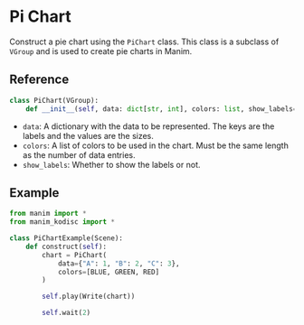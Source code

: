 # Pi Chart

Construct a pie chart using the `PiChart` class. This class is a subclass of `VGroup` and is used to create pie charts in Manim.

## Reference

```python
class PiChart(VGroup):
    def __init__(self, data: dict[str, int], colors: list, show_labels=True, **kwargs)
```

- `data`: A dictionary with the data to be represented. The keys are the labels and the values are the sizes.
- `colors`: A list of colors to be used in the chart. Must be the same length as the number of data entries.
- `show_labels`: Whether to show the labels or not.

## Example

```python
from manim import *
from manim_kodisc import *

class PiChartExample(Scene):
    def construct(self):
        chart = PiChart(
            data={"A": 1, "B": 2, "C": 3},
            colors=[BLUE, GREEN, RED]
        )

        self.play(Write(chart))

        self.wait(2)
```